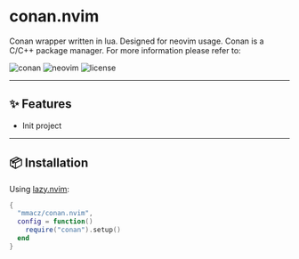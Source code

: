 # conan.nvim

Conan wrapper written in lua. Designed for neovim usage.
Conan is a C/C++ package manager. For more information please refer to:

![conan](https://img.shields.io/badge/Conan-2.X-blue)
![neovim](https://img.shields.io/badge/Neovim-0.7+-blueviolet?style=flat&logo=neovim)
![license](https://img.shields.io/github/license/mmacz/conan.nvim)

---

## ✨ Features

- Init project

---

## 📦 Installation

Using [lazy.nvim](https://github.com/folke/lazy.nvim):

```lua
{
  "mmacz/conan.nvim",
  config = function()
    require("conan").setup()
  end
}
```


